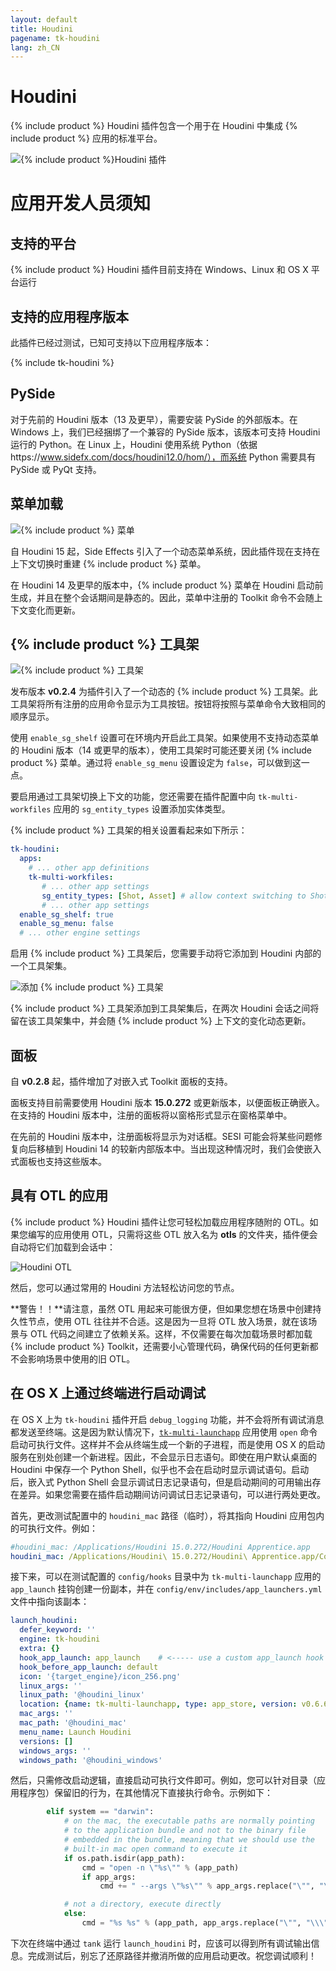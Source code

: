 ```yaml
---
layout: default
title: Houdini
pagename: tk-houdini
lang: zh_CN
---
```


# Houdini

{% include product %} Houdini 插件包含一个用于在 Houdini 中集成 {% include product %} 应用的标准平台。

![{% include product %}Houdini 插件](../images/engines/houdini_engine.png)


# 应用开发人员须知

## 支持的平台

{% include product %} Houdini 插件目前支持在 Windows、Linux 和 OS X 平台运行

## 支持的应用程序版本

此插件已经过测试，已知可支持以下应用程序版本： 

{% include tk-houdini %}

## PySide

对于先前的 Houdini 版本（13 及更早），需要安装 PySide 的外部版本。在 Windows 上，我们已经捆绑了一个兼容的 PySide 版本，该版本可支持 Houdini 运行的 Python。在 Linux 上，Houdini 使用系统 Python（依据https://www.sidefx.com/docs/houdini12.0/hom/），而系统 Python 需要具有 PySide 或 PyQt 支持。

## 菜单加载

![{% include product %} 菜单](../images/engines/houdini_menu.png)

自 Houdini 15 起，Side Effects 引入了一个动态菜单系统，因此插件现在支持在上下文切换时重建 {% include product %} 菜单。 

在 Houdini 14 及更早的版本中，{% include product %} 菜单在 Houdini 启动前生成，并且在整个会话期间是静态的。因此，菜单中注册的 Toolkit 命令不会随上下文变化而更新。

## {% include product %} 工具架

![{% include product %} 工具架](../images/engines/houdini_shelf.png)

发布版本 **v0.2.4** 为插件引入了一个动态的 {% include product %} 工具架。此工具架将所有注册的应用命令显示为工具按钮。按钮将按照与菜单命令大致相同的顺序显示。

使用 `enable_sg_shelf` 设置可在环境内开启此工具架。如果使用不支持动态菜单的 Houdini 版本（14 或更早的版本），使用工具架时可能还要关闭 {% include product %} 菜单。通过将 `enable_sg_menu` 设置设定为 `false`，可以做到这一点。

要启用通过工具架切换上下文的功能，您还需要在插件配置中向 `tk-multi-workfiles` 应用的 `sg_entity_types` 设置添加实体类型。

{% include product %} 工具架的相关设置看起来如下所示：

```yaml
tk-houdini:
  apps:
    # ... other app definitions
    tk-multi-workfiles:
       # ... other app settings
       sg_entity_types: [Shot, Asset] # allow context switching to Shots or Assets
       # ... other app settings
  enable_sg_shelf: true
  enable_sg_menu: false
  # ... other engine settings
```

启用 {% include product %} 工具架后，您需要手动将它添加到 Houdini 内部的一个工具架集。 

![添加 {% include product %} 工具架](../images/engines/add_shelf.png)

{% include product %} 工具架添加到工具架集后，在两次 Houdini 会话之间将留在该工具架集中，并会随 {% include product %} 上下文的变化动态更新。 

## 面板

自 **v0.2.8** 起，插件增加了对嵌入式 Toolkit 面板的支持。

面板支持目前需要使用 Houdini 版本 **15.0.272** 或更新版本，以便面板正确嵌入。在支持的 Houdini 版本中，注册的面板将以窗格形式显示在窗格菜单中。

在先前的 Houdini 版本中，注册面板将显示为对话框。SESI 可能会将某些问题修复向后移植到 Houdini 14 的较新内部版本中。当出现这种情况时，我们会使嵌入式面板也支持这些版本。 

## 具有 OTL 的应用

{% include product %} Houdini 插件让您可轻松加载应用程序随附的 OTL。如果您编写的应用使用 OTL，只需将这些 OTL 放入名为 **otls** 的文件夹，插件便会自动将它们加载到会话中：

![Houdini OTL](../images/engines/otls_path.png)

然后，您可以通过常用的 Houdini 方法轻松访问您的节点。

**警告！！**请注意，虽然 OTL 用起来可能很方便，但如果您想在场景中创建持久性节点，使用 OTL 往往并不合适。这是因为一旦将 OTL 放入场景，就在该场景与 OTL 代码之间建立了依赖关系。这样，不仅需要在每次加载场景时都加载 {% include product %} Toolkit，还需要小心管理代码，确保代码的任何更新都不会影响场景中使用的旧 OTL。

## 在 OS X 上通过终端进行启动调试

在 OS X 上为 `tk-houdini` 插件开启 `debug_logging` 功能，并不会将所有调试消息都发送至终端。这是因为默认情况下，[`tk-multi-launchapp`](https://github.com/shotgunsoftware/tk-multi-launchapp) 应用使用 `open` 命令启动可执行文件。这样并不会从终端生成一个新的子进程，而是使用 OS X 的启动服务在别处创建一个新进程。因此，不会显示日志语句。即使在用户默认桌面的 Houdini 中保存一个 Python Shell，似乎也不会在启动时显示调试语句。启动后，嵌入式 Python Shell 会显示调试日志记录语句，但是启动期间的可用输出存在差异。如果您需要在插件启动期间访问调试日志记录语句，可以进行两处更改。

首先，更改测试配置中的 `houdini_mac` 路径（临时），将其指向 Houdini 应用包内的可执行文件。例如：

```yaml
#houdini_mac: /Applications/Houdini 15.0.272/Houdini Apprentice.app
houdini_mac: /Applications/Houdini\ 15.0.272/Houdini\ Apprentice.app/Contents/MacOS/happrentice
```

接下来，可以在测试配置的 `config/hooks` 目录中为 `tk-multi-launchapp` 应用的 `app_launch` 挂钩创建一份副本，并在 `config/env/includes/app_launchers.yml` 文件中指向该副本：

```yaml
launch_houdini:
  defer_keyword: ''
  engine: tk-houdini
  extra: {}
  hook_app_launch: app_launch    # <----- use a custom app_launch hook
  hook_before_app_launch: default
  icon: '{target_engine}/icon_256.png'
  linux_args: ''
  linux_path: '@houdini_linux'
  location: {name: tk-multi-launchapp, type: app_store, version: v0.6.6}
  mac_args: ''
  mac_path: '@houdini_mac'
  menu_name: Launch Houdini
  versions: []
  windows_args: ''
  windows_path: '@houdini_windows'
```

然后，只需修改启动逻辑，直接启动可执行文件即可。例如，您可以针对目录（应用程序包）保留旧的行为，在其他情况下直接执行命令。示例如下： 

```python
        elif system == "darwin":
            # on the mac, the executable paths are normally pointing
            # to the application bundle and not to the binary file
            # embedded in the bundle, meaning that we should use the
            # built-in mac open command to execute it
            if os.path.isdir(app_path):
                cmd = "open -n \"%s\"" % (app_path)
                if app_args:
                    cmd += " --args \"%s\"" % app_args.replace("\"", "\\\"")

            # not a directory, execute directly
            else:
                cmd = "%s %s" % (app_path, app_args.replace("\"", "\\\""))
```

下次在终端中通过 `tank` 运行 `launch_houdini` 时，应该可以得到所有调试输出信息。完成测试后，别忘了还原路径并撤消所做的应用启动更改。祝您调试顺利！
